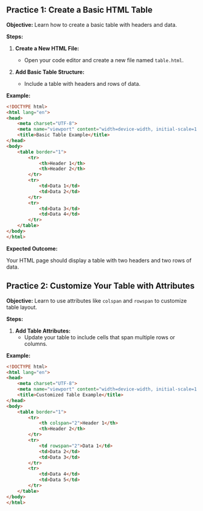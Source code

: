 ## **Practice 1: Create a Basic HTML Table**

**Objective:** Learn how to create a basic table with headers and data.

**Steps:**

1.  **Create a New HTML File:**
    
    -   Open your code editor and create a new file named `table.html`.
2.  **Add Basic Table Structure:**
    
    -   Include a table with headers and rows of data.

**Example:**
```html
<!DOCTYPE html>
<html lang="en">
<head>
    <meta charset="UTF-8">
    <meta name="viewport" content="width=device-width, initial-scale=1.0">
    <title>Basic Table Example</title>
</head>
<body>
    <table border="1">
        <tr>
            <th>Header 1</th>
            <th>Header 2</th>
        </tr>
        <tr>
            <td>Data 1</td>
            <td>Data 2</td>
        </tr>
        <tr>
            <td>Data 3</td>
            <td>Data 4</td>
        </tr>
    </table>
</body>
</html>
```
**Expected Outcome:**

Your HTML page should display a table with two headers and two rows of data.

## **Practice 2: Customize Your Table with Attributes**

**Objective:** Learn to use attributes like `colspan` and `rowspan` to customize table layout.

**Steps:**

1.  **Add Table Attributes:**
    -   Update your table to include cells that span multiple rows or columns.

**Example:**
```html
<!DOCTYPE html>
<html lang="en">
<head>
    <meta charset="UTF-8">
    <meta name="viewport" content="width=device-width, initial-scale=1.0">
    <title>Customized Table Example</title>
</head>
<body>
    <table border="1">
        <tr>
            <th colspan="2">Header 1</th>
            <th>Header 2</th>
        </tr>
        <tr>
            <td rowspan="2">Data 1</td>
            <td>Data 2</td>
            <td>Data 3</td>
        </tr>
        <tr>
            <td>Data 4</td>
            <td>Data 5</td>
        </tr>
    </table>
</body>
</html>
```
<!--stackedit_data:
eyJoaXN0b3J5IjpbNTgxNTAwODg1XX0=
-->